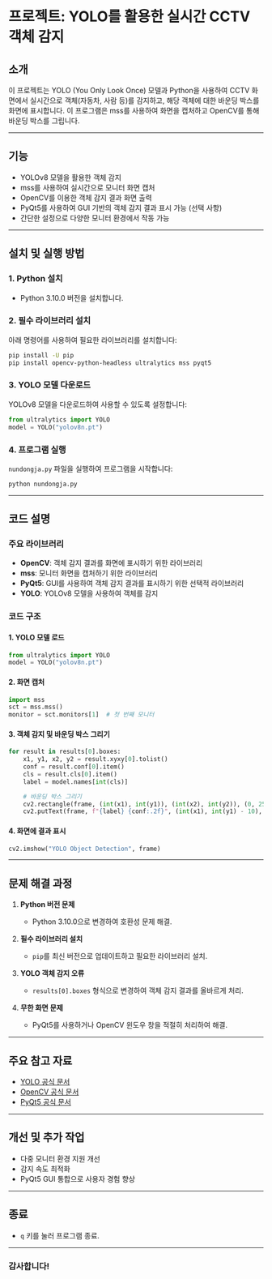 # 프로젝트: YOLO를 활용한 실시간 CCTV 객체 감지

## 소개
이 프로젝트는 YOLO (You Only Look Once) 모델과 Python을 사용하여 CCTV 화면에서 실시간으로 객체(자동차, 사람 등)를 감지하고, 해당 객체에 대한 바운딩 박스를 화면에 표시합니다. 이 프로그램은 mss를 사용하여 화면을 캡처하고 OpenCV를 통해 바운딩 박스를 그립니다.

---

## 기능
- YOLOv8 모델을 활용한 객체 감지
- mss를 사용하여 실시간으로 모니터 화면 캡처
- OpenCV를 이용한 객체 감지 결과 화면 출력
- PyQt5를 사용하여 GUI 기반의 객체 감지 결과 표시 가능 (선택 사항)
- 간단한 설정으로 다양한 모니터 환경에서 작동 가능

---

## 설치 및 실행 방법

### 1. Python 설치
- Python 3.10.0 버전을 설치합니다.

### 2. 필수 라이브러리 설치
아래 명령어를 사용하여 필요한 라이브러리를 설치합니다:

```bash
pip install -U pip
pip install opencv-python-headless ultralytics mss pyqt5
```

### 3. YOLO 모델 다운로드
YOLOv8 모델을 다운로드하여 사용할 수 있도록 설정합니다:

```python
from ultralytics import YOLO
model = YOLO("yolov8n.pt")
```

### 4. 프로그램 실행
`nundongja.py` 파일을 실행하여 프로그램을 시작합니다:

```bash
python nundongja.py
```

---

## 코드 설명

### 주요 라이브러리
- **OpenCV**: 객체 감지 결과를 화면에 표시하기 위한 라이브러리
- **mss**: 모니터 화면을 캡처하기 위한 라이브러리
- **PyQt5**: GUI를 사용하여 객체 감지 결과를 표시하기 위한 선택적 라이브러리
- **YOLO**: YOLOv8 모델을 사용하여 객체를 감지

### 코드 구조

#### 1. YOLO 모델 로드
```python
from ultralytics import YOLO
model = YOLO("yolov8n.pt")
```

#### 2. 화면 캡처
```python
import mss
sct = mss.mss()
monitor = sct.monitors[1]  # 첫 번째 모니터
```

#### 3. 객체 감지 및 바운딩 박스 그리기
```python
for result in results[0].boxes:
    x1, y1, x2, y2 = result.xyxy[0].tolist()
    conf = result.conf[0].item()
    cls = result.cls[0].item()
    label = model.names[int(cls)]

    # 바운딩 박스 그리기
    cv2.rectangle(frame, (int(x1), int(y1)), (int(x2), int(y2)), (0, 255, 0), 2)
    cv2.putText(frame, f"{label} {conf:.2f}", (int(x1), int(y1) - 10), cv2.FONT_HERSHEY_SIMPLEX, 0.5, (0, 255, 0), 2)
```

#### 4. 화면에 결과 표시
```python
cv2.imshow("YOLO Object Detection", frame)
```

---

## 문제 해결 과정

1. **Python 버전 문제**
   - Python 3.10.0으로 변경하여 호환성 문제 해결.

2. **필수 라이브러리 설치**
   - `pip`를 최신 버전으로 업데이트하고 필요한 라이브러리 설치.

3. **YOLO 객체 감지 오류**
   - `results[0].boxes` 형식으로 변경하여 객체 감지 결과를 올바르게 처리.

4. **무한 화면 문제**
   - PyQt5를 사용하거나 OpenCV 윈도우 창을 적절히 처리하여 해결.

---

## 주요 참고 자료
- [YOLO 공식 문서](https://docs.ultralytics.com/)
- [OpenCV 공식 문서](https://docs.opencv.org/)
- [PyQt5 공식 문서](https://riverbankcomputing.com/software/pyqt/intro)

---

## 개선 및 추가 작업
- 다중 모니터 환경 지원 개선
- 감지 속도 최적화
- PyQt5 GUI 통합으로 사용자 경험 향상

---

## 종료
- `q` 키를 눌러 프로그램 종료.

---

### 감사합니다!
